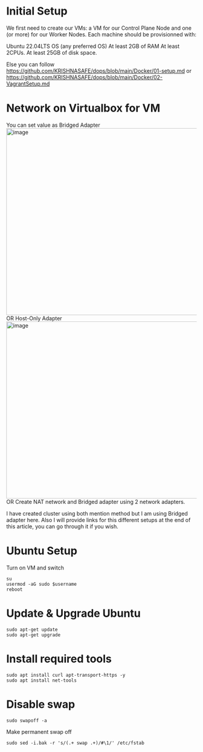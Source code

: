 # Initial Setup
We first need to create our VMs: a VM for our Control Plane Node and one (or more) for our Worker Nodes. Each machine should be provisionned with:

Ubuntu 22.04LTS OS (any preferred OS)
At least 2GB of RAM
At least 2CPUs.
At least 25GB of disk space.

Else you can follow https://github.com/KRISHNASAFE/dops/blob/main/Docker/01-setup.md or https://github.com/KRISHNASAFE/dops/blob/main/Docker/02-VagrantSetup.md 

# Network on Virtualbox for VM 

You can set value as Bridged Adapter 
<img width="942" height="493" alt="image" src="https://github.com/user-attachments/assets/316c2720-5ea3-486a-9a19-e1f7cdc0d7f3" /> 
 OR 
 Host-Only Adapter
 <img width="941" height="467" alt="image" src="https://github.com/user-attachments/assets/71dc1c84-4c58-4bad-9261-8efe81e57211" />
OR 
Create NAT network and Bridged adapter using 2 network adapters. 

I have created cluster using both mention method but I am using Bridged adapter here. 
Also I will provide links for this different setups at the end of this article, you can go through it if you wish. 

# Ubuntu Setup 
Turn on VM and switch 
```
su
usermod -aG sudo $username
reboot
```
# Update & Upgrade Ubuntu 
```
sudo apt-get update
sudo apt-get upgrade

```

# Install required tools 
```
sudo apt install curl apt-transport-https -y
sudo apt install net-tools

```

# Disable swap 
```
sudo swapoff -a 
```
Make permanent swap off
```
sudo sed -i.bak -r 's/(.+ swap .+)/#\1/' /etc/fstab
```






















 
